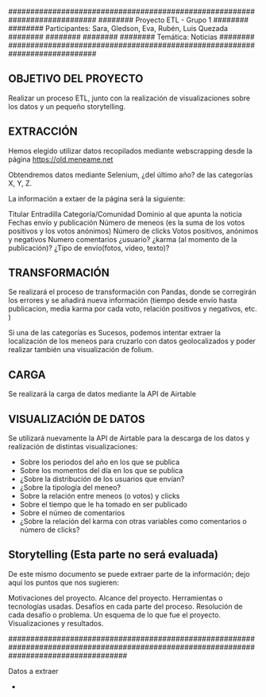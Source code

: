 ############################################################################
########             Proyecto ETL - Grupo 1                         ########
########   Participantes: Sara, Gledson, Eva, Rubén, Luis Quezada   ########
########                                                            ########
########                   Temática: Noticias                       ########
############################################################################

## OBJETIVO DEL PROYECTO ##

Realizar un proceso ETL, junto con la realización de visualizaciones sobre los datos y un pequeño storytelling.

## EXTRACCIÓN ##

Hemos elegido utilizar datos recopilados mediante webscrapping desde la página https://old.meneame.net

Obtendremos datos mediante Selenium, ¿del último año? de las categorías X, Y, Z.

La información a extaer de la página será la siguiente:

Titular
Entradilla
Categoría/Comunidad
Dominio al que apunta la noticia
Fechas envío y publicación
Número de meneos (es la suma de los votos positivos y los votos anónimos)
Número de clicks
Votos positivos, anónimos y negativos
Numero comentarios
¿usuario?
¿karma (al momento de la publicación)?
¿Tipo de envío(fotos, vídeo, texto)?

## TRANSFORMACIÓN ##

Se realizará el proceso de transformación con Pandas, donde se corregirán los errores y se añadirá nueva información (tiempo desde envío hasta publicacion, media karma por cada voto, relación positivos y negativos, etc. )

Si una de las categorías es Sucesos, podemos intentar extraer la localización de los meneos para cruzarlo con datos geolocalizados y poder realizar también una visualización de folium.

## CARGA ##

Se realizará la carga de datos mediante la API  de Airtable

## VISUALIZACIÓN DE DATOS ##

Se utilizará nuevamente la API de Airtable para la descarga de los datos y realización de distintas visualizaciones:

- Sobre los periodos del año en los que se publica
- Sobre los momentos del día en los que se publica
- ¿Sobre la distribución de los usuarios que envían?
- ¿Sobre la tipología del meneo?
- Sobre la relación entre meneos (o votos) y clicks
- Sobre el tiempo que le ha tomado en ser publicado
- Sobre el númeo de comentarios
- ¿Sobre la relación del karma con otras variables como comentarios o número de clicks?

## Storytelling (Esta parte no será evaluada) ##

De este mismo documento se puede extraer parte de la información; dejo aquí los puntos que nos sugieren:

Motivaciones del proyecto.
Alcance del proyecto.
Herramientas o tecnologías usadas.
Desafíos en cada parte del proceso.
Resolución de cada desafío o problema.
Un esquema de lo que fue el proyecto.
Visualizaciones y resultados.


###########################################################################################################################################


Datos a extraer

- 
